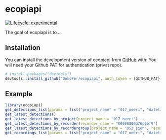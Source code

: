 
<!-- README.md is generated from README.Rmd. Please edit that file -->

# ecopiapi

<!-- badges: start -->

[![Lifecycle:
experimental](https://img.shields.io/badge/lifecycle-experimental-orange.svg)](https://lifecycle.r-lib.org/articles/stages.html#experimental)
<!-- badges: end -->

The goal of ecopiapi is to …

## Installation

You can install the development version of ecopiapi from
[GitHub](https://github.com/) with: You will need your Github PAT for
authentication (privat repo).

``` r
# install.packages("devtools")
devtools::install_github("OekoFor/ecopiapi", auth_token = {GITHUB_PAT})
```

## Example

``` r
library(ecopiapi)
get_detections_list(params = list("project_name" = "017_neeri", "datetime__month" = 3))
get_latest_detections()
get_latest_detections_by_project(project_name = "017_neeri")
get_latest_detections_by_recorder(recorder_name = "00000000d76d0bf9")
get_latest_detections_by_recordergroup(project_name = "053_sion", recordergroup_name = "lapwing")
get_recordings_list(params = list("project_name" = "017_neeri", "datetime__month" = 3))
```
